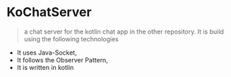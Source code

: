 # KoChatServer
> a chat server for the kotlin chat app in the other repository. It is build using the following technologies

- It uses Java-Socket,
- It follows the Observer Pattern,
- It is written in kotlin

